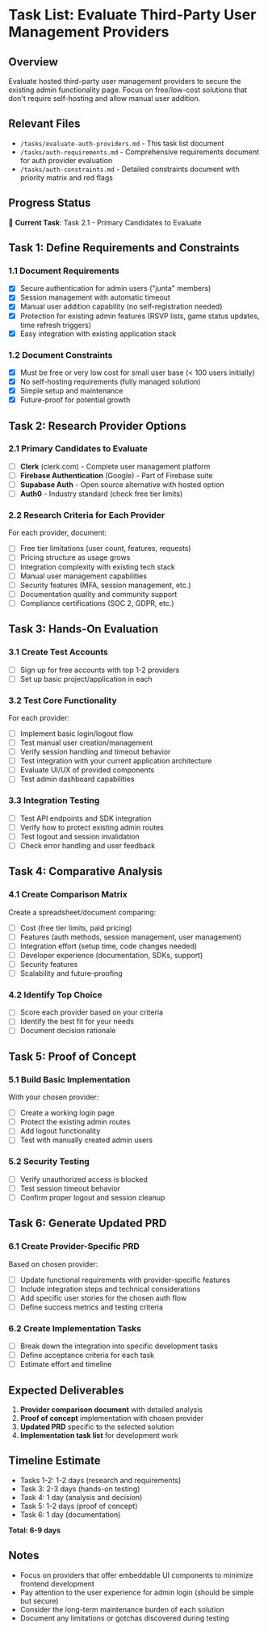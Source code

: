 # Task List: Evaluate Third-Party User Management Providers

## Overview
Evaluate hosted third-party user management providers to secure the existing admin functionality page. Focus on free/low-cost solutions that don't require self-hosting and allow manual user addition.

## Relevant Files
- `/tasks/evaluate-auth-providers.md` - This task list document
- `/tasks/auth-requirements.md` - Comprehensive requirements document for auth provider evaluation
- `/tasks/auth-constraints.md` - Detailed constraints document with priority matrix and red flags

## Progress Status
🔄 **Current Task**: Task 2.1 - Primary Candidates to Evaluate

## Task 1: Define Requirements and Constraints
### 1.1 Document Requirements
- [x] Secure authentication for admin users ("junta" members)
- [x] Session management with automatic timeout
- [x] Manual user addition capability (no self-registration needed)
- [x] Protection for existing admin features (RSVP lists, game status updates, time refresh triggers)
- [x] Easy integration with existing application stack

### 1.2 Document Constraints
- [x] Must be free or very low cost for small user base (< 100 users initially)
- [x] No self-hosting requirements (fully managed solution)
- [x] Simple setup and maintenance
- [x] Future-proof for potential growth

## Task 2: Research Provider Options
### 2.1 Primary Candidates to Evaluate
- [ ] **Clerk** (clerk.com) - Complete user management platform
- [ ] **Firebase Authentication** (Google) - Part of Firebase suite
- [ ] **Supabase Auth** - Open source alternative with hosted option
- [ ] **Auth0** - Industry standard (check free tier limits)

### 2.2 Research Criteria for Each Provider
For each provider, document:
- [ ] Free tier limitations (user count, features, requests)
- [ ] Pricing structure as usage grows
- [ ] Integration complexity with existing tech stack
- [ ] Manual user management capabilities
- [ ] Security features (MFA, session management, etc.)
- [ ] Documentation quality and community support
- [ ] Compliance certifications (SOC 2, GDPR, etc.)

## Task 3: Hands-On Evaluation
### 3.1 Create Test Accounts
- [ ] Sign up for free accounts with top 1-2 providers
- [ ] Set up basic project/application in each

### 3.2 Test Core Functionality
For each provider:
- [ ] Implement basic login/logout flow
- [ ] Test manual user creation/management
- [ ] Verify session handling and timeout behavior
- [ ] Test integration with your current application architecture
- [ ] Evaluate UI/UX of provided components
- [ ] Test admin dashboard capabilities

### 3.3 Integration Testing
- [ ] Test API endpoints and SDK integration
- [ ] Verify how to protect existing admin routes
- [ ] Test logout and session invalidation
- [ ] Check error handling and user feedback

## Task 4: Comparative Analysis
### 4.1 Create Comparison Matrix
Create a spreadsheet/document comparing:
- [ ] Cost (free tier limits, paid pricing)
- [ ] Features (auth methods, session management, user management)
- [ ] Integration effort (setup time, code changes needed)
- [ ] Developer experience (documentation, SDKs, support)
- [ ] Security features
- [ ] Scalability and future-proofing

### 4.2 Identify Top Choice
- [ ] Score each provider based on your criteria
- [ ] Identify the best fit for your needs
- [ ] Document decision rationale

## Task 5: Proof of Concept
### 5.1 Build Basic Implementation
With your chosen provider:
- [ ] Create a working login page
- [ ] Protect the existing admin routes
- [ ] Add logout functionality
- [ ] Test with manually created admin users

### 5.2 Security Testing
- [ ] Verify unauthorized access is blocked
- [ ] Test session timeout behavior
- [ ] Confirm proper logout and session cleanup

## Task 6: Generate Updated PRD
### 6.1 Create Provider-Specific PRD
Based on chosen provider:
- [ ] Update functional requirements with provider-specific features
- [ ] Include integration steps and technical considerations
- [ ] Add specific user stories for the chosen auth flow
- [ ] Define success metrics and testing criteria

### 6.2 Create Implementation Tasks
- [ ] Break down the integration into specific development tasks
- [ ] Define acceptance criteria for each task
- [ ] Estimate effort and timeline

## Expected Deliverables
1. **Provider comparison document** with detailed analysis
2. **Proof of concept** implementation with chosen provider
3. **Updated PRD** specific to the selected solution
4. **Implementation task list** for development work

## Timeline Estimate
- Tasks 1-2: 1-2 days (research and requirements)
- Task 3: 2-3 days (hands-on testing)
- Task 4: 1 day (analysis and decision)
- Task 5: 1-2 days (proof of concept)
- Task 6: 1 day (documentation)

**Total: 6-9 days**

## Notes
- Focus on providers that offer embeddable UI components to minimize frontend development
- Pay attention to the user experience for admin login (should be simple but secure)
- Consider the long-term maintenance burden of each solution
- Document any limitations or gotchas discovered during testing
